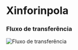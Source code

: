 # Xinforinpola

### Fluxo de transferência
![Fluxo de transferência](docs/diagram.svg "Fluxo de transferência")